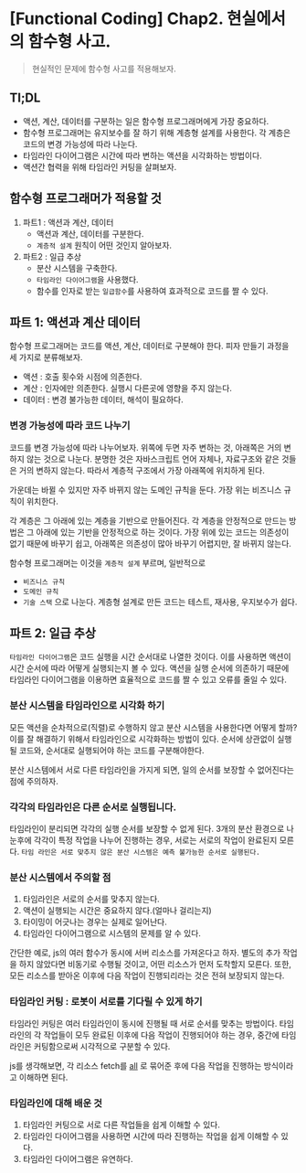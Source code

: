 # [Functional Coding] Chap2. 현실에서의 함수형 사고.
> 현실적인 문제에 함수형 사고를 적용해보자.

## TI;DL
- 액션, 계산, 데이터를 구분하는 일은 함수형 프로그래머에게 가장 중요하다.
- 함수형 프로그래머는 유지보수를 잘 하기 위해 계층형 설계를 사용한다. 각 계층은 코드의 변경 가능성에 따라 나눈다.
- 타임라인 다이어그램은 시간에 따라 변하는 액션을 시각화하는 방법이다.
- 액션간 협력을 위해 타임라인 커팅을 살펴보자.


## 함수형 프로그래머가 적용할 것
1. 파트1 : 액션과 계산, 데이터
	- 액션과 계산, 데이터를 구분한다.
	- `계층적 설계` 원칙이 어떤 것인지 알아보자.
2. 파트2 : 일급 추상
	- 분산 시스템을 구축한다.
	- `타임라인 다이어그램`을 사용했다.
	- 함수를 인자로 받는 `일급함수`를 사용하여 효과적으로 코드를 짤 수 있다.

## 파트 1: 액션과 계산 데이터
함수형 프로그래머는 코드를 액션, 계산, 데이터로 구분해야 한다. 피자 만들기 과정을 세 가지로 분류해보자.
- 액션 : 호출 횟수와 시점에 의존한다.
- 계산 : 인자에만 의존한다. 실행시 다른곳에 영향을 주지 않는다.
- 데이터 : 변경 불가능한 데이터, 해석이 필요하다.

### 변경 가능성에 따라 코드 나누기
코드를 변경 가능성에 따라 나누어보자. 위쪽에 두면 자주 변하는 것, 아래쪽은 거의 변하지 않는 것으로 나눈다. 분명한 것은 자바스크립트 언어 자체나, 자료구조와 같은 것들은 거의 변하지 않는다. 따라서 계층적 구조에서 가장 아래쪽에 위치하게 된다.

가운데는 바뀔 수 있지만 자주 바뀌지 않는 도메인 규칙을 둔다. 가장 위는 비즈니스 규칙이 위치한다.

각 계층은 그 아래에 있는 계층을 기반으로 만들어진다. 각 계층을 안정적으로 만드는 방법은 그 아래에 있는 기반을 안정적으로 하는 것이다. 가장 위에 있는 코드는 의존성이 없기 때문에 바꾸기 쉽고, 아래쪽은 의존성이 많아 바꾸기 어렵지만, 잘 바뀌지 않는다.

함수형 프로그래머는 이것을 `계층적 설계` 부르며, 일반적으로 
- `비즈니스 규칙`
- `도메인 규칙`
- `기술 스택`
으로 나눈다. 계층형 설계로 만든 코드는 테스트, 재사용, 우지보수가 쉽다.

## 파트 2: 일급 추상
`타임라인 다이어그램`은 코드 실행을 시간 순서대로 나열한 것이다. 이를 사용하면 액션이 시간 순서에 따라 어떻게 실행되는지 볼 수 있다. 액션을 실행 순서에 의존하기 때문에 타임라인 다이어그램을 이용하면 효율적으로 코드를 짤 수 있고 오류를 줄일 수 있다.

### 분산 시스템을 타임라인으로 시각화 하기
모든 액션을 순차적으로(직렬)로 수행하지 않고 분산 시스템을 사용한다면 어떻게 할까? 이를 잘 해결하기 위해서 타임라인으로 시각화하는 방법이 있다. 순서에 상관없이 실행될 코드와, 순서대로 실행되어야 하는 코드를 구분해야한다.

분산 시스템에서 서로 다른 타임라인을 가지게 되면, 일의 순서를 보장할 수 없어진다는 점에 주의하자.

### 각각의 타임라인은 다른 순서로 실행됩니다.
타임라인이 분리되면 각각의 실행 순서를 보장할 수 없게 된다. 3개의 분산 환경으로 나눈후에 각각이 특정 작업을 나누어 진행하는 경우, 서로는 서로의 작업이 완료된지 모른다. `타임 라인은 서로 맞추지 않은 분산 시스템은 예측 불가능한 순서로 실행된다.`

### 분산 시스템에서 주의할 점
1. 타임라인은 서로의 순서를 맞추지 않는다.
2. 액션이 실행되는 시간은 중요하지 않다.(얼마나 걸리는지)
3. 타이밍이 어긋나는 경우는 실제로 일어난다.
4. 타임라인 다이어그램으로 시스템의 문제를 알 수 있다.

간단한 예로, js의 여러 함수가 동시에 서버 리소스를 가져온다고 하자. 별도의 추가 작업을 하지 않았다면 비동기로 수행될 것이고, 어떤 리소스가 먼저 도착할지 모른다. 또한, 모든 리소스를 받아온 이후에 다음 작업이 진행되리라는 것은 전혀 보장되지 않는다.

### 타임라인 커팅 : 로봇이 서로를 기다릴 수 있게 하기
타임라인 커팅은 여러 타임라인이 동시에 진행될 때 서로 순서를 맞추는 방법이다. 타임라인의 각 작업들이 모두 완료된 이후에 다음 작업이 진행되어야 하는 경우, 중간에 타임라인은 커팅함으로써 시각적으로 구분할 수 있다.

js를 생각해보면, 각 리소스 fetch를 [all](https://developer.mozilla.org/ko/docs/Web/JavaScript/Reference/Global_Objects/Promise/all) 로 묶어준 후에 다음 작업을 진행하는 방식이라고 이해하면 된다.

### 타임라인에 대해 배운 것
1. 타임라인 커팅으로 서로 다른 작업들을 쉽게 이해할 수 있다.
2. 타임라인 다이어그램을 사용하면 시간에 따라 진행하는 작업을 쉽게 이해할 수 있다.
3. 타임라인 다이어그램은 유연하다.